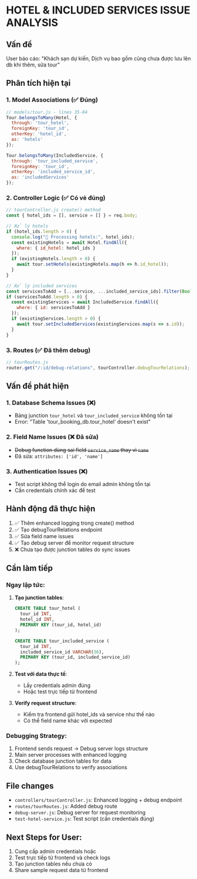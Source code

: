 # HOTEL & INCLUDED SERVICES ISSUE ANALYSIS

## Vấn đề
User báo cáo: "Khách sạn dự kiến, Dịch vụ bao gồm cũng chưa được lưu lên db khi thêm, sửa tour"

## Phân tích hiện tại

### 1. Model Associations (✅ Đúng)
```javascript
// models/tour.js - lines 35-84
Tour.belongsToMany(Hotel, {
  through: 'tour_hotel',
  foreignKey: 'tour_id',
  otherKey: 'hotel_id',
  as: 'hotels'
});

Tour.belongsToMany(IncludedService, {
  through: 'tour_included_service', 
  foreignKey: 'tour_id',
  otherKey: 'included_service_id',
  as: 'includedServices'
});
```

### 2. Controller Logic (✅ Có vẻ đúng)
```javascript
// tourController.js create() method
const { hotel_ids = [], service = [] } = req.body;

// Xử lý hotels
if (hotel_ids.length > 0) {
  console.log("🏨 Processing hotels:", hotel_ids);
  const existingHotels = await Hotel.findAll({
    where: { id_hotel: hotel_ids }
  });
  if (existingHotels.length > 0) {
    await tour.setHotels(existingHotels.map(h => h.id_hotel));
  }
}

// Xử lý included services  
const servicesToAdd = [...service, ...included_service_ids].filter(Boolean);
if (servicesToAdd.length > 0) {
  const existingServices = await IncludedService.findAll({
    where: { id: servicesToAdd }
  });
  if (existingServices.length > 0) {
    await tour.setIncludedServices(existingServices.map(s => s.id));
  }
}
```

### 3. Routes (✅ Đã thêm debug)
```javascript
// tourRoutes.js
router.get("/:id/debug-relations", tourController.debugTourRelations);
```

## Vấn đề phát hiện

### 1. Database Schema Issues (❌)
- Bảng junction `tour_hotel` và `tour_included_service` không tồn tại
- Error: "Table 'tour_booking_db.tour_hotel' doesn't exist"

### 2. Field Name Issues (❌ Đã sửa)
- ~~Debug function dùng sai field `service_name` thay vì `name`~~
- Đã sửa: `attributes: ['id', 'name']`

### 3. Authentication Issues (❌)
- Test script không thể login do email admin không tồn tại
- Cần credentials chính xác để test

## Hành động đã thực hiện

1. ✅ Thêm enhanced logging trong create() method
2. ✅ Tạo debugTourRelations endpoint 
3. ✅ Sửa field name issues
4. ✅ Tạo debug server để monitor request structure
5. ❌ Chưa tạo được junction tables do sync issues

## Cần làm tiếp

### Ngay lập tức:
1. **Tạo junction tables**: 
   ```sql
   CREATE TABLE tour_hotel (
     tour_id INT,
     hotel_id INT, 
     PRIMARY KEY (tour_id, hotel_id)
   );
   
   CREATE TABLE tour_included_service (
     tour_id INT,
     included_service_id VARCHAR(36),
     PRIMARY KEY (tour_id, included_service_id)  
   );
   ```

2. **Test với data thực tế**:
   - Lấy credentials admin đúng
   - Hoặc test trực tiếp từ frontend

3. **Verify request structure**:
   - Kiểm tra frontend gửi hotel_ids và service như thế nào
   - Có thể field name khác với expected

### Debugging Strategy:
1. Frontend sends request → Debug server logs structure
2. Main server processes with enhanced logging
3. Check database junction tables for data
4. Use debugTourRelations to verify associations

## File changes
- `controllers/tourController.js`: Enhanced logging + debug endpoint
- `routes/tourRoutes.js`: Added debug route  
- `debug-server.js`: Debug server for request monitoring
- `test-hotel-service.js`: Test script (cần credentials đúng)

## Next Steps for User:
1. Cung cấp admin credentials hoặc
2. Test trực tiếp từ frontend và check logs
3. Tạo junction tables nếu chưa có
4. Share sample request data từ frontend
